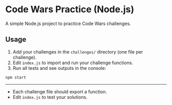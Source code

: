 # Code Wars Practice (Node.js)

A simple Node.js project to practice Code Wars challenges.

## Usage

1. Add your challenges in the `challenges/` directory (one file per challenge).
2. Edit `index.js` to import and run your challenge functions.
3. Run all tests and see outputs in the console:

```
npm start
```

---

- Each challenge file should export a function.
- Edit `index.js` to test your solutions.
